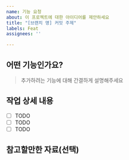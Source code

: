 ```yaml
---
name: 기능 요청
about: 이 프로젝트에 대한 아이디어를 제안하세요
title: "[브랜치 명] 커밋 주제"
labels: Feat
assignees: ''

---
```


## 어떤 기능인가요?

> 추가하려는 기능에 대해 간결하게 설명해주세요

## 작업 상세 내용

- [ ] TODO
- [ ] TODO
- [ ] TODO

## 참고할만한 자료(선택)
